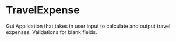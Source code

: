 # TravelExpense

Gui Application that takes in user input to calculate and output travel expenses. Validations for blank fields.
